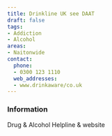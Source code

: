 ```yaml
---
title: Drinkline UK see DAAT
draft: false
tags:
- Addiction
- Alcohol
areas:
- Naitonwide
contact:
  phone:
  - 0300 123 1110
  web_addresses:
  - www.drinkaware/co.uk
---
```


### Information
Drug & Alcohol Helpline & website

